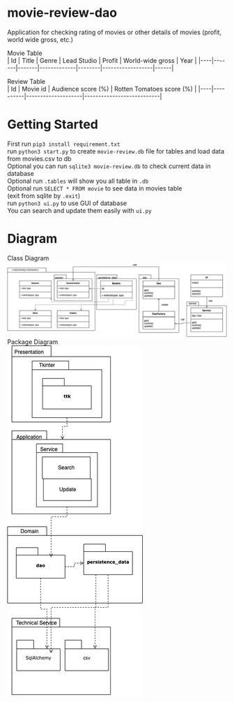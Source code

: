 # movie-review-dao
 Application for checking rating of movies or other details of movies (profit, world wide gross, etc.)

Movie Table     
| Id | Title | Genre | Lead Studio | Profit | World-wide gross | Year |
|----|-------|-------|-------------|--------|------------------|------|

Review Table   
| Id | Movie id | Audience score (%) | Rotten Tomatoes score (%) |
|----|----------|--------------------|---------------------------|


# Getting Started
First run `pip3 install requirement.txt`<br/>
run `python3 start.py` to create `movie-review.db` file for tables and load data from movies.csv to db <br/>
Optional you can run `sqlite3 movie-review.db` to check current data in database <br/>
Optional run `.tables` will show you all table in `.db`<br/>
Optional run `SELECT * FROM movie` to see data in movies table <br/>
(exit from sqlite by `.exit`)<br/>
run `python3 ui.py` to use GUI of database<br/>
You can search and update them easily with `ui.py`<br/>


# Diagram
Class Diagram <br/>
![img](img/class_diagram.drawio.png)
Package Diagram <br/>
![img](img/package_dao.drawio.png)
